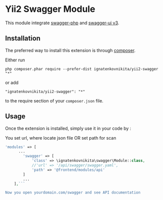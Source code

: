 Yii2 Swagger Module
============

This module integrate [swagger-php](https://github.com/zircote/swagger-php) and [swagger-ui v3](https://github.com/swagger-api/swagger-ui).

Installation
------------

The preferred way to install this extension is through [composer](http://getcomposer.org/download/).

Either run

```
php composer.phar require --prefer-dist ignatenkovnikita/yii2-swagger "*"
```

or add

```
"ignatenkovnikita/yii2-swagger": "*"
```

to the require section of your `composer.json` file.


Usage
-----

Once the extension is installed, simply use it in your code by  :

You set url, where locate json file OR set path for scan

```php
'modules' => [
      ...
        'swagger' => [
            'class' => \ignatenkovnikita\swagger\Module::class,
            //'url' => '/api/swagger/swagger.yaml',
            'path' => '@frontend/modules/api'
        ]
        ...
    ],```

Now you open yourdomain.com/swagger and see API documentation
